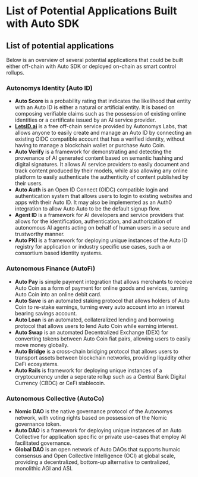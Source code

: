 # List of Potential Applications Built with Auto SDK

## List of potential applications

Below is an overview of several potential applications that could be built either off-chain with Auto SDK or deployed on-chain as smart control rollups.

### **Autonomys Identity (Auto ID)**

* **Auto Score** is a probability rating that indicates the likelihood that entity with an Auto ID is either a natural or artificial entity. It is based on composing verifiable claims such as the possession of existing online identities or a certificate issued by an AI service provider.
* [**LetsID.ai**](http://letsid.ai) is a free off-chain service provided by Autonomys Labs, that allows anyone to easily create and manage an Auto ID by connecting an existing OIDC compatible account that has a verified identity, without having to manage a blockchain wallet or purchase Auto Coin.
* **Auto Verify** is a framework for demonstrating and detecting the provenance of AI generated content based on semantic hashing and digital signatures. It allows AI service providers to easily document and track content produced by their models, while also allowing any online platform to easily authenticate the authenticity of content published by their users.
* **Auto Auth** is an Open ID Connect (OIDC) compatible login and authentication system that allows users to login to existing websites and apps with their Auto ID. It may also be implemented as an Auth0 integration to allow Auto Auto to be the default signup flow.
* **Agent ID** is a framework for AI developers and service providers that allows for the identification, authentication, and authorization of autonomous AI agents acting on behalf of human users in a secure and trustworthy manner.
* **Auto PKI** is a framework for deploying unique instances of the Auto ID registry for application or industry specific use cases, such a or consortium based identity systems.

### **Autonomous Finance (AutoFi)**

* **Auto Pay** is simple payment integration that allows merchants to receive Auto Coin as a form of payment for online goods and services, turning Auto Coin into an online debit card.
* **Auto Save** is an automated staking protocol that allows holders of Auto Coin to re-stake earnings, turning every auto account into an interest bearing savings account.
* **Auto Loan** is an automated, collateralized lending and borrowing protocol that allows users to lend Auto Coin while earning interest.
* **Auto Swap** is an automated Decentralized Exchange (DEX) for converting tokens between Auto Coin fiat pairs, allowing users to easily move money globally.
* **Auto Bridge** is a cross-chain bridging protocol that allows users to transport assets between blockchain networks, providing liquidity other DeFi ecosystems.
* **Auto Rails** is framework for deploying unique instances of a cryptocurrency under a seperate rollup such as a Central Bank Digital Currency (CBDC) or CeFi stablecoin.

### **Autonomous Collective (AutoCo)**

* **Nomic DAO** is the native governance protocol of the Autonomys network, with voting rights based on possession of the Nomic governance token.
* **Auto DAO** is a framework for deploying unique instances of an Auto Collective for application specific or private use-cases that employ AI facilitated governance.
* **Global DAO** is an open network of Auto DAOs that supports humaic consensus and Open Collective Intelligence (OCI) at global scale, providing a decentralized, bottom-up alternative to centralized, monolithic AGI and ASI.
